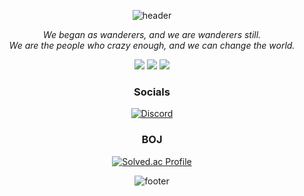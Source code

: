 <div align="center">
 
 ![header](https://capsule-render.vercel.app/api?type=waving&color=0:0FB4FF,100:0FB4FF&height=200&section=header&text=Heejin's%20GitHub&desc=&fontColor=FFFFFF&animation=twinkling&fontSize=60&fontAlignY=35&descAlign=60&descAlignY=50)
 
  *We began as wanderers, and we are wanderers still.*  
  *We are the people who crazy enough, and we can change the world.*
  
  <p>
    <img src="https://img.shields.io/badge/C++-00599C?style=for-the-badge&logo=C%2B%2B&logoColor=white">
    <img src="https://img.shields.io/badge/C%23-512BD4?style=for-the-badge&logo=Csharp&logoColor=white">
    <img src="https://img.shields.io/badge/Unity-000000?style=for-the-badge&logo=Unity&logoColor=white">
  </p>
  
  ### Socials
  [![Discord](https://img.shields.io/badge/Discord-5865F2?style=for-the-badge&logo=discord&logoColor=white)](https://discordapp.com/users/352857485104775179)
  
  ### BOJ
  [![Solved.ac Profile](http://mazassumnida.wtf/api/mini/generate_badge?boj=hjlee6824)](https://solved.ac/profile/hjlee6824)

 <!-- Footer -->
 ![footer](https://capsule-render.vercel.app/api?type=waving&color=0:0FB4FF,100:0FB4FF&height=150&section=footer&text=Do%20your%20best!&fontColor=FFFFFF&fontSize=30&fontAlignY=70)
</div>

